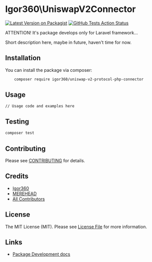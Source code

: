 #  Igor360\UniswapV2Connector


[![Latest Version on Packagist](https://img.shields.io/packagist/v1/igor360/uniswap-v2-protocol-php-connector.svg?style=flat-square)](https://packagist.org/packages/igor360/uniswap-v2-protocol-php-connector)
[![GitHub Tests Action Status](https://img.shields.io/github/workflow/status/igor360/uniswap-v2-protocol-php-connector/run-tests?label=tests)](https://github.com/igor360/uniswap-v2-protocol-php-connector/actions?query=workflow%3Arun-tests+branch%3Amain)

ATTENTION! It's package develops only for Laravel framework...

Short description here, maybe in future, haven't time for now.

## Installation

You can install the package via composer:

```bash
    composer require igor360/uniswap-v2-protocol-php-connector
```

## Usage

```
// Usage code and examples here
```

## Testing

```bash
composer test
```

## Contributing

Please see [CONTRIBUTING](CONTRIBUTING.md) for details.

## Credits

- [Igor360](https://github.com/Igor360)
- [MEREHEAD](https://merehead.com/)
- [All Contributors](../../contributors)

## License

The MIT License (MIT). Please see [License File](LICENSE.md) for more information.

## Links

- [Package Development docs](https://laravelpackage.com/)
